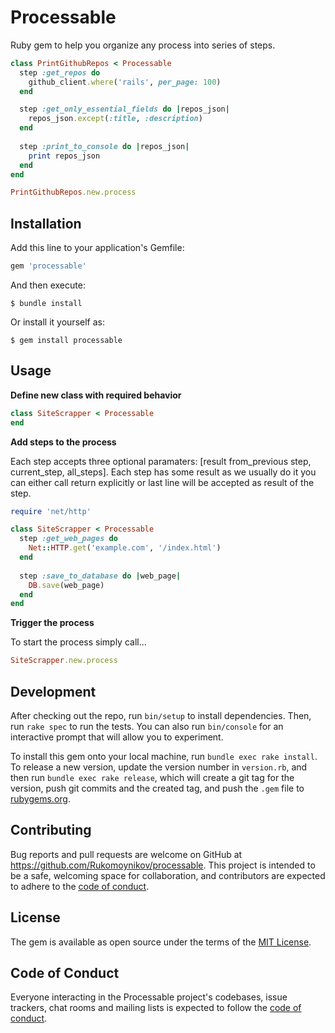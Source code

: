 # Processable


Ruby gem to help you organize any process into series of steps. 

```ruby
class PrintGithubRepos < Processable
  step :get_repos do
    github_client.where('rails', per_page: 100)
  end

  step :get_only_essential_fields do |repos_json|
    repos_json.except(:title, :description)
  end
  
  step :print_to_console do |repos_json|
    print repos_json
  end
end

PrintGithubRepos.new.process
```

## Installation

Add this line to your application's Gemfile:

```ruby
gem 'processable'
```

And then execute:

    $ bundle install

Or install it yourself as:

    $ gem install processable

## Usage

**Define new class with required behavior**

```ruby
class SiteScrapper < Processable
end
```

**Add steps to the process**

Each step accepts three optional paramaters: [result from_previous step, current_step, all_steps]. Each step has some result as we usually do it you can either call return explicitly or last line will be accepted as result of the step. 

```ruby
require 'net/http'

class SiteScrapper < Processable
  step :get_web_pages do
    Net::HTTP.get('example.com', '/index.html')    
  end
  
  step :save_to_database do |web_page|
    DB.save(web_page)
  end
end
```

**Trigger the process**

To start the process simply call... 

```ruby
SiteScrapper.new.process
```

## Development

After checking out the repo, run `bin/setup` to install dependencies. Then, run `rake spec` to run the tests. You can also run `bin/console` for an interactive prompt that will allow you to experiment.

To install this gem onto your local machine, run `bundle exec rake install`. To release a new version, update the version number in `version.rb`, and then run `bundle exec rake release`, which will create a git tag for the version, push git commits and the created tag, and push the `.gem` file to [rubygems.org](https://rubygems.org).

## Contributing

Bug reports and pull requests are welcome on GitHub at https://github.com/Rukomoynikov/processable. This project is intended to be a safe, welcoming space for collaboration, and contributors are expected to adhere to the [code of conduct](https://github.com/Rukomoynikov/processable/blob/master/CODE_OF_CONDUCT.md).

## License

The gem is available as open source under the terms of the [MIT License](https://opensource.org/licenses/MIT).

## Code of Conduct

Everyone interacting in the Processable project's codebases, issue trackers, chat rooms and mailing lists is expected to follow the [code of conduct](https://github.com/Rukomoynikov/processable/blob/master/CODE_OF_CONDUCT.md).

